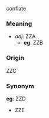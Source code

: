 conflate
### Meaning
+ _adj_: ZZA
	+ __eg__: ZZB

### Origin

ZZC

### Synonym

__eg__: ZZD

+ ZZE


